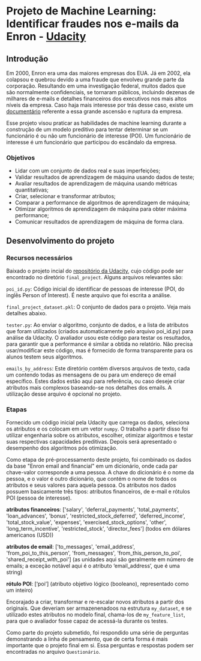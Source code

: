# Projeto de Machine Learning: Identificar fraudes nos e-mails da Enron - [Udacity](https://www.udacity.com/)

## Introdução
Em 2000, Enron era uma das maiores empresas dos EUA. Já em 2002, ela colapsou e quebrou devido a uma fraude que envolveu grande parte da corporação. Resultando em uma investigação federal, muitos dados que são normalmente confidenciais, se tornaram públicos, incluindo dezenas de milhares de e-mails e detalhes financeiros dos executivos nos mais altos níveis da empresa. Caso haja mais interesse por trás desse caso, existe um [documentário](https://en.wikipedia.org/wiki/Enron:_The_Smartest_Guys_in_the_Room) referente a essa grande ascensão e ruptura da empresa.

Esse projeto visou praticar as habilidades de machine learning durante a construção de um modelo preditivo para tentar determinar se um funcionário é ou não um funcionário de interesse (POI). Um funcionário de interesse é um funcionário que participou do escândalo da empresa.

### Objetivos
* Lidar com um conjunto de dados real e suas imperfeições;
* Validar resultados de aprendizagem de máquina usando dados de teste;
* Avaliar resultados de aprendizagem de máquina usando métricas quantitativas;
* Criar, selecionar e transformar atributos;
* Comparar a performance de algoritmos de aprendizagem de máquina;
* Otimizar algoritmos de aprendizagem de máquina para obter máxima performance;
* Comunicar resultados de aprendizagem de máquina de forma clara.

## Desenvolvimento do projeto

### Recursos necessários
Baixado o projeto incial do [repositório da Udacity](https://github.com/udacity/ud120-projects), cujo código pode ser encontrado no diretório `final_project`. Alguns arquivos relevantes são:

`poi_id.py`: Código inicial do identificar de pessoas de interesse (POI, do inglês Person of Interest). É neste arquivo que foi escrita a análise.

`final_project_dataset.pkl`: O conjunto de dados para o projeto. Veja mais detalhes abaixo. 

`tester.py`: Ao enviar o algoritmo, conjunto de dados, e a lista de atributos que foram utilizados (criados automaticamente pelo arquivo poi_id.py) para análise da Udacity. O avaliador usou este código para testar os resultados, para garantir que a performance é similar a obtida no relatório. Não precisa usar/modificar este código, mas é fornecido de forma transparente para os alunos testem seus algoritmos. 

`emails_by_address`: Este diretório contém diversos arquivos de texto, cada um contendo todas as mensagens de ou para um endereço de email específico. Estes dados estão aqui para referência, ou caso deseje criar atributos mais complexos baseando-se nos detalhes dos emails. A utilização desse arquivo é opcional no projeto.

### Etapas
Fornecido um código inicial pela Udacity que carrega os dados, seleciona os atributos e os colocam em um vetor `numpy`. O trabalho a partir disso foi utilizar engenharia sobre os atributos, escolher, otimizar algoritmos e testar suas respectivas capacidades preditivas. Depois será apresentado o desempenho dos algoritmos pós otimização.

Como etapa de pré-processamento deste projeto, foi combinado os dados da base "Enron email and financial" em um dicionário, onde cada par chave-valor corresponde a uma pessoa. A chave do dicionário é o nome da pessoa, e o valor é outro dicionário, que contém o nome de todos os atributos e seus valores para aquela pessoa. Os atributos nos dados possuem basicamente três tipos: atributos financeiros, de e-mail e rótulos POI (pessoa de interesse).

**atributos financeiros**: \['salary', 'deferral_payments', 'total_payments', 'loan_advances', 'bonus', 'restricted_stock_deferred', 'deferred_income', 'total_stock_value', 'expenses', 'exercised_stock_options', 'other', 'long_term_incentive', 'restricted_stock', 'director_fees'] (todos em dólares americanos (USD))

**atributos de email**: \['to_messages', 'email_address', 'from_poi_to_this_person', 'from_messages', 'from_this_person_to_poi', 'shared_receipt_with_poi'] (as unidades aqui são geralmente em número de emails; a exceção notável aqui é o atributo ‘email_address’, que é uma string)

**rótulo POI**: \[‘poi’] (atributo objetivo lógico (booleano), representado como um inteiro)

Encorajado a criar, transformar e re-escalar novos atributos a partir dos originais. Que deveriam ser armazenenadoos na estrutura `my_dataset`, e se utilizado estes atributos no modelo final, chama-los de `my_feature_list`, para que o avaliador fosse capaz de acessá-la durante os testes.

Como parte do projeto submetido, foi respondido uma série de perguntas demonstrando a linha de pensamento, que de certa forma é mais importante que o projeto final em si. Essa perguntas e respostas podem ser encontradas no arquivo `Questionário`.
